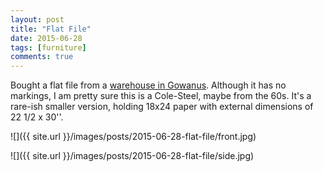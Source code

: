 ```yaml
---
layout: post
title: "Flat File"
date: 2015-06-28
tags: [furniture]
comments: true
---
```

Bought a flat file from a [warehouse in Gowanus](http://lmgtfy.com/?q=gowanus+flat+file+craigslist). Although it has no markings, I am pretty sure this is a Cole-Steel, maybe from the 60s. It's a rare-ish smaller version, holding 18x24 paper with external dimensions of 22 1/2 x 30''.

![]({{ site.url }}/images/posts/2015-06-28-flat-file/front.jpg)

![]({{ site.url }}/images/posts/2015-06-28-flat-file/side.jpg)

